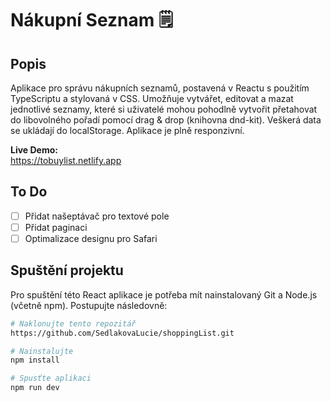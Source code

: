 # Nákupní Seznam 🗒️
## Popis
Aplikace pro správu nákupních seznamů, postavená v Reactu s použitím TypeScriptu a stylovaná v CSS.
Umožňuje vytvářet, editovat a mazat jednotlivé seznamy, které si uživatelé mohou pohodlně vytvořit přetahovat do libovolného pořadí pomocí drag & drop (knihovna dnd-kit).
Veškerá data se ukládají do localStorage.
Aplikace je plně responzivní.

**Live Demo:**  
https://tobuylist.netlify.app

## To Do
- [ ] Přidat našeptávač pro textové pole
- [ ] Přidat paginaci
- [ ] Optimalizace designu pro Safari

## Spuštění projektu
Pro spuštění této React aplikace je potřeba mít nainstalovaný Git a Node.js (včetně npm). Postupujte následovně:
```bash
# Naklonujte tento repozitář
https://github.com/SedlakovaLucie/shoppingList.git

# Nainstalujte
npm install

# Spusťte aplikaci
npm run dev
```
